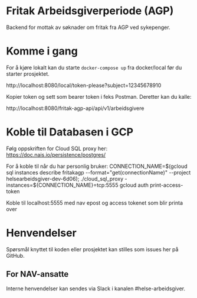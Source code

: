 Fritak Arbeidsgiverperiode (AGP) 
================


Backend for mottak av søknader om fritak fra AGP ved sykepenger.
# Komme i gang

For å kjøre lokalt kan du starte  `docker-compose up` fra docker/local før du starter prosjektet. 

http://localhost:8080/local/token-please?subject=12345678910

Kopier token og sett som bearer token i feks Postman. 
Deretter kan du kalle: 

http://localhost:8080/fritak-agp-api/api/v1/arbeidsgivere

# Koble til Databasen i GCP

Følg oppskriften for Cloud SQL proxy her: https://doc.nais.io/persistence/postgres/

For å koble til når du har personlig bruker:
CONNECTION_NAME=$(gcloud sql instances describe fritakagp --format="get(connectionName)" --project helsearbeidsgiver-dev-6d06);
./cloud_sql_proxy -instances=${CONNECTION_NAME}=tcp:5555
gcloud auth print-access-token

Koble til localhost:5555 med nav epost og access tokenet som blir printa over 

# Henvendelser

Spørsmål knyttet til koden eller prosjektet kan stilles som issues her på GitHub.

## For NAV-ansatte

Interne henvendelser kan sendes via Slack i kanalen #helse-arbeidsgiver.
